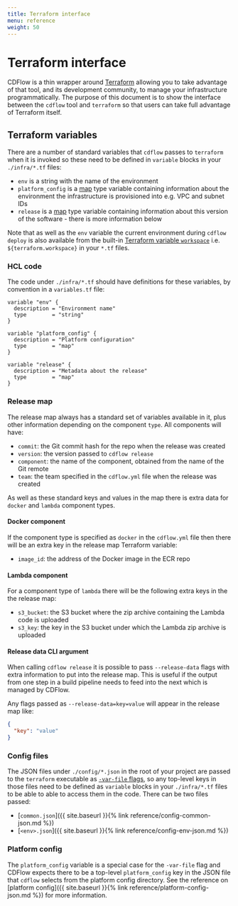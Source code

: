 ```yaml
---
title: Terraform interface
menu: reference
weight: 50
---
```


# Terraform interface

CDFlow is a thin wrapper around [Terraform](https://www.terraform.io/) allowing you to take advantage of that tool, and its development community, to manage your infrastructure programmatically. The purpose of this document is to show the interface between the `cdflow` tool and `terraform` so that users can take full advantage of Terraform itself.

## Terraform variables

There are a number of standard variables that `cdflow` passes to `terraform` when it is invoked so these need to be defined in `variable` blocks in your `./infra/*.tf` files:

- `env` is a string with the name of the environment
- `platform_config` is a [map](https://www.terraform.io/docs/configuration-0-11/variables.html#maps) type variable containing information about the environment the infrastructure is provisioned into e.g. VPC and subnet IDs
- `release` is a [map](https://www.terraform.io/docs/configuration-0-11/variables.html#maps) type variable containing information about this version of the software - there is more information below

Note that as well as the `env` variable the current environment during `cdflow deploy` is also available from the built-in [Terraform variable `workspace`](https://www.terraform.io/docs/state/workspaces.html#current-workspace-interpolation) i.e. `${terraform.workspace}` in your `*.tf` files.

### HCL code

The code under `./infra/*.tf` should have definitions for these variables, by convention in a `variables.tf` file:

```hcl
variable "env" {
  description = "Environment name"
  type        = "string"
}

variable "platform_config" {
  description = "Platform configuration"
  type        = "map"
}

variable "release" {
  description = "Metadata about the release"
  type        = "map"
}
```

### Release map

The release map always has a standard set of variables available in it, plus other information depending on the component `type`. All components will have:

- `commit`: the Git commit hash for the repo when the release was created
- `version`: the version passed to `cdflow release`
- `component`: the name of the component, obtained from the name of the Git remote
- `team`: the team specified in the `cdflow.yml` file when the release was created

As well as these standard keys and values in the map there is extra data for `docker` and `lambda` component types.

#### Docker component

If the component type is specified as `docker` in the `cdflow.yml` file then there will be an extra key in the release map Terraform variable:

- `image_id`: the address of the Docker image in the ECR repo

#### Lambda component

For a component type of `lambda` there will be the following extra keys in the the release map:

- `s3_bucket`:  the S3 bucket where the zip archive containing the Lambda code is uploaded
- `s3_key`: the key in the S3 bucket under which the Lambda zip archive is uploaded

#### Release data CLI argument

When calling `cdflow release` it is possible to pass `--release-data` flags with extra information to put into the release map. This is useful if the output from one step in a build pipeline needs to feed into the next which is managed by CDFlow.

Any flags passed as `--release-data=key=value` will appear in the release map like:

```json
{
  "key": "value"
}
```

### Config files

The JSON files under `./config/*.json` in the root of your project are passed to the `terraform` executable as [`-var-file` flags](https://www.terraform.io/docs/configuration-0-11/variables.html#variable-files), so any top-level keys in those files need to be defined as `variable` blocks in your `./infra/*.tf` files to be able to able to access them in the code. There can be two files passed:

- [`common.json`]({{ site.baseurl }}{% link reference/config-common-json.md %})
- [`<env>.json`]({{ site.baseurl }}{% link reference/config-env-json.md %})

### Platform config

The `platform_config` variable is a special case for the `-var-file` flag and CDFlow expects there to be a top-level `platform_config` key in the JSON file that `cdflow` selects from the platform config directory. See the reference on [platform config]({{ site.baseurl }}{% link reference/platform-config-json.md %}) for more information.
